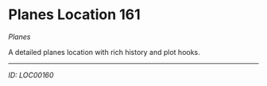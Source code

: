 # Planes Location 161

*Planes*

A detailed planes location with rich history and plot hooks.

---
*ID: LOC00160*